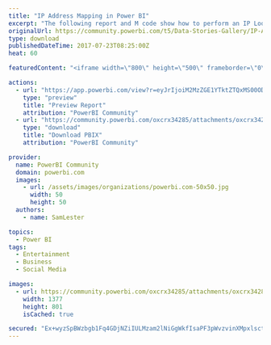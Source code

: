 ```yaml
---
title: "IP Address Mapping in Power BI"
excerpt: "The following report and M code show how to perform an IP Lookup to obtain location details for a list of IP Addresses in order to map them in Power"
originalUrl: https://community.powerbi.com/t5/Data-Stories-Gallery/IP-Address-Mapping-in-Power-BI/m-p/217114
type: download
publishedDateTime: 2017-07-23T08:25:00Z
heat: 60

featuredContent: "<iframe width=\"800\" height=\"500\" frameborder=\"0\" src=\"https://app.powerbi.com/view?r=eyJrIjoiM2MzZGE1YTktZTQxMS00ODE2LWIwNjAtNWQ1MmJhNDBmOTliIiwidCI6IjcyZjk4OGJmLTg2ZjEtNDFhZi05MWFiLTJkN2NkMDExZGI0NyIsImMiOjV9\"></iframe>"

actions:
  - url: "https://app.powerbi.com/view?r=eyJrIjoiM2MzZGE1YTktZTQxMS00ODE2LWIwNjAtNWQ1MmJhNDBmOTliIiwidCI6IjcyZjk4OGJmLTg2ZjEtNDFhZi05MWFiLTJkN2NkMDExZGI0NyIsImMiOjV9"
    type: "preview"
    title: "Preview Report"
    attribution: "PowerBI Community"
  - url: "https://community.powerbi.com/oxcrx34285/attachments/oxcrx34285/DataStoriesGallery/974/2/IPAddressMapping_SamLesterBlog.pbix"
    type: "download"
    title: "Download PBIX"
    attribution: "PowerBI Community"

provider:
  name: PowerBI Community
  domain: powerbi.com
  images:
    - url: /assets/images/organizations/powerbi.com-50x50.jpg
      width: 50
      height: 50
  authors:
    - name: SamLester

topics:
  - Power BI
tags:
  - Entertainment
  - Business
  - Social Media

images:
  - url: https://community.powerbi.com/oxcrx34285/attachments/oxcrx34285/DataStoriesGallery/974/1/BlogPostWithMCode.PNG
    width: 1377
    height: 801
    isCached: true

secured: "Ex+wyzSpBWzbgb1Fq4GDjNZiIULMzam2lNiGgWkfIsaPF3pWvzvinXMpxlsctjDs8Gjlvs68/t9l40z5rP9VY+dvP+5Y3klP55lAwFClEmIrtkWcGCE3e3LxytIipm8GcRgxIGGlD8ytvQajffEl6eY+p3Pe/pZ9pchBQKGvDBuJEOrBRCYP4zjE9rwqhmmxtlAxYLHoneEJlz2KmbL2uAeb3GAeFsMA7B0yFOFGnSBsV1hvdYqWx7iQAdYHcrcHGtdnBDvoVoOMt5oTgtOMW+F4dxXuECLWDQVfvyp6wlXnk7vvVdbm/o5C2F90lnrrHiotXOYDO7pz9/r4rl2V98K+DLyiTcNe7EryjNhTa7xDtADm79uBBv57hswTuvz8hlWNYEahTferUBtp2J0vI429A//wEysUuftXDocqsAI=;HvT61IV/LyJkeGZ+bOwxfw=="
---
```


